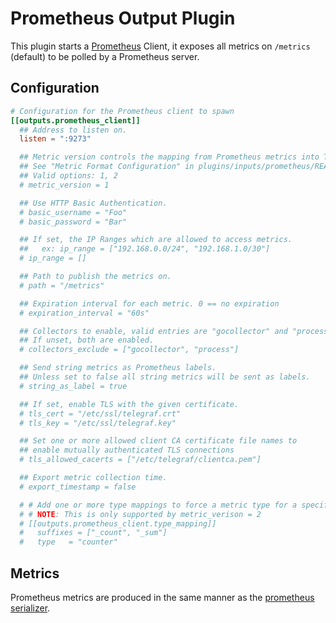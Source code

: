 # Prometheus Output Plugin

This plugin starts a [Prometheus](https://prometheus.io/) Client, it exposes all
metrics on `/metrics` (default) to be polled by a Prometheus server.

## Configuration

```toml @sample.conf
# Configuration for the Prometheus client to spawn
[[outputs.prometheus_client]]
  ## Address to listen on.
  listen = ":9273"

  ## Metric version controls the mapping from Prometheus metrics into Telegraf metrics.
  ## See "Metric Format Configuration" in plugins/inputs/prometheus/README.md for details.
  ## Valid options: 1, 2
  # metric_version = 1

  ## Use HTTP Basic Authentication.
  # basic_username = "Foo"
  # basic_password = "Bar"

  ## If set, the IP Ranges which are allowed to access metrics.
  ##   ex: ip_range = ["192.168.0.0/24", "192.168.1.0/30"]
  # ip_range = []

  ## Path to publish the metrics on.
  # path = "/metrics"

  ## Expiration interval for each metric. 0 == no expiration
  # expiration_interval = "60s"

  ## Collectors to enable, valid entries are "gocollector" and "process".
  ## If unset, both are enabled.
  # collectors_exclude = ["gocollector", "process"]

  ## Send string metrics as Prometheus labels.
  ## Unless set to false all string metrics will be sent as labels.
  # string_as_label = true

  ## If set, enable TLS with the given certificate.
  # tls_cert = "/etc/ssl/telegraf.crt"
  # tls_key = "/etc/ssl/telegraf.key"

  ## Set one or more allowed client CA certificate file names to
  ## enable mutually authenticated TLS connections
  # tls_allowed_cacerts = ["/etc/telegraf/clientca.pem"]

  ## Export metric collection time.
  # export_timestamp = false

  # # Add one or more type mappings to force a metric type for a specific field
  # # NOTE: This is only supported by metric_verison = 2
  # [[outputs.prometheus_client.type_mapping]]
  #   suffixes = ["_count", "_sum"]
  #   type   = "counter"
```

## Metrics

Prometheus metrics are produced in the same manner as the [prometheus
serializer][].

[prometheus serializer]: /plugins/serializers/prometheus/README.md#Metrics
